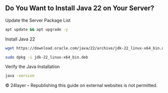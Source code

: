 ## Do You Want to Install Java 22 on Your Server?


Update the Server Package List
``` bash
apt update && apt upgrade -y
```

Install Java 22
``` bash
wget https://download.oracle.com/java/22/archive/jdk-22_linux-x64_bin.deb
```

``` bash
sudo dpkg -i jdk-22_linux-x64_bin.deb
```

Verify the Java Installation
``` bash
java -version
```

© 24layer – Republishing this guide on external websites is not permitted.